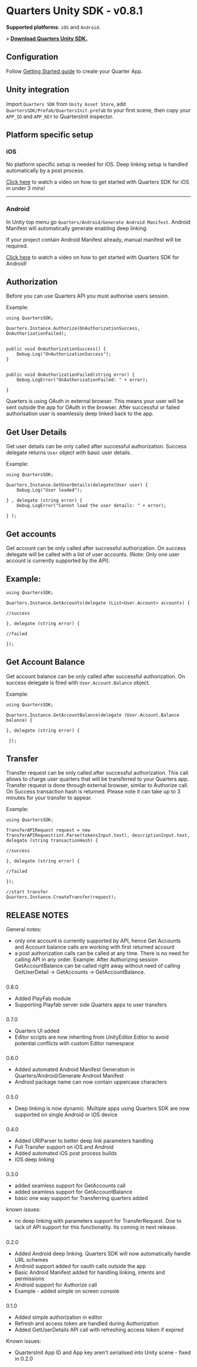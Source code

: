 # Quarters Unity SDK - v0.8.1

**Supported platforms**: `iOS` and `Android`.

» **[Download Quarters Unity SDK.](http://downloads.pocketfulofquarters.com/quarters-sdk-latest.unitypackage)**

## Configuration
Follow [Getting Started guide](/getting-started) to create your Quarter App.

## Unity integration
Import `Quarters SDK` from `Unity Asset Store`, add `QuartersSDK/Prefab/QuartersInit.prefab` to your first scene, then copy your `APP_ID` and `APP_KEY` to QuartersInit inspector.


## Platform specific setup

### iOS
No platform specific setup is needed for iOS. Deep linking setup is handled automatically by a post process.

[Click here](https://www.youtube.com/watch?v=YJU192xItO0&list=PL0TyRhVVizdBsWYGCcXJ-h43ybYBYm_Gu) to watch a video on how to get started with Quarters SDK for iOS in under 3 mins!

---

### Android
In Unity top menu go `Quarters/Android/Generate Android Manifest`. Android Manifest will automatically generate enabling deep linking.

If your project contain Android Manifest already, manual manifest will be required.

[Click here](https://www.youtube.com/watch?v=YJU192xItO0&list=PL0TyRhVVizdBk-apKTf6lBUAMkEc7E4Y7) to watch a video on how to get started with Quarters SDK for Android!

Authorization
----
Before you can use Quarters API you must authorise users session.


Example:

    using QuartersSDK;

    Quarters.Instance.Authorize(OnAuthorizationSuccess, OnAuthorizationFailed);


    public void OnAuthorizationSuccess() {
    	Debug.Log("OnAuthorizationSuccess");
    }


    public void OnAuthorizationFailed(string error) {
    	Debug.LogError("OnAuthorizationFailed: " + error);

    }

Quarters is using OAuth in external browser. This means your user will be sent outside the app for OAuth in the browser. After successful or failed authorisation user is seamlessly deep linked back to the app.


Get User Details
----
Get user details can be only called after successful authorization. Success delegate returns `User` object with basic user details.


Example:

    using QuartersSDK;

    Quarters.Instance.GetUserDetails(delegate(User user) {
    	Debug.Log("User loaded");

    } , delegate (string error) {
    	Debug.LogError("Cannot load the user details: " + error);

    } );




Get accounts
----
Get account can be only called after successful authorization. On success delegate will be called with a list of user accounts. (Note: Only one user account is currently supported by the API).


Example:
----

    using QuartersSDK;

    Quarters.Instance.GetAccounts(delegate (List<User.Account> accounts) {

    //success

    }, delegate (string error) {

    //failed

    });


Get Account Balance
----
Get account balance can be only called after successful authorization. On success delegate is fired with `User.Account.Balance` object.


Example:

    using QuartersSDK;

    Quarters.Instance.GetAccountBalance(delegate (User.Account.Balance balance) {

    }, delegate (string error) {

     });



Transfer
----
Transfer request can be only called after successful authorization. This call allows to charge user quarters that will be transferred to your Quarters app. Transfer request is done through external browser, similar to Authorize call. On Success transaction hash is returned. Please note it can take up to 3 minutes for your transfer to appear.


Example:

    using QuartersSDK;

    TransferAPIRequest request = new TransferAPIRequest(int.Parse(tokensInput.text), descriptionInput.text, delegate (string transactionHash) {

    //success

    }, delegate (string error) {

    //failed

    });

    //start transfer
    Quarters.Instance.CreateTransfer(request);


## RELEASE NOTES

General notes:
- only one account is currently supported by API, hence Get Accounts and Account balance calls are working with first returned account
- a post authorization calls can be called at any time. There is no need for calling API in any order. Example: After Authorizing session
GetAccountBalance can be called right away without need of calling GetUserDetail -> GetAccounts -> GetAccountBalance.



#####
0.8.0
- Added PlayFab module
- Supporting Playfab server side Quarters apps to user transfers


#####




#####
0.7.0
- Quarters UI added
- Editor scripts are now inheriting from UnityEditor.Editor to avoid potential conflicts with custom Editor namespace


#####


#####
0.6.0
- Added automated Android Manifest Generation in Quarters/Android/Generate Android Manifest
- Android package name can now contain uppercase characters


#####


#####
0.5.0
- Deep linking is now dynamic. Multiple apps using Quarters SDK are now supported on single Android or iOS device


#####


#####
0.4.0
- Added URIParser to better deep link parameters handling
- Full Transfer support on iOS and Android
- Added automated iOS post process builds
- iOS deep linking


#####


#####
0.3.0
- added seamless support for GetAccounts call
- added seamless support for GetAccountBalance
- basic one way support for Transferring quarters added

known issues:
- no deep linking with parameters support for TransferRequest. Doe to lack of API support for this functionality. Its coming in next release.


#####

#####
0.2.0
- Added Android deep linking. Quarters SDK will now automatically handle URL schemes
- Android support added for oauth calls outside the app
- Basic Android Manifest added for handling linking, intents and permissions
- Android support for Authorize call
- Example - added simple on screen console


#####


#####
0.1.0
- Added simple authorization in editor
- Refresh and access token are handled during Authorization
- Added GetUserDetails API call with refreshing access token if expired



Known issues:
- QuartersInit App ID and App key aren't serialised into Unity scene - fixed in 0.2.0

#####

